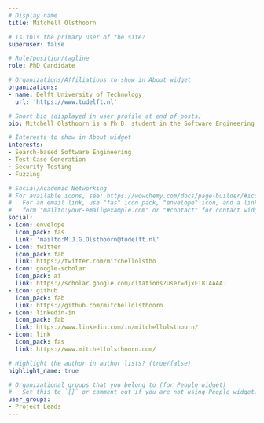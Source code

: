 ```yaml
---
# Display name
title: Mitchell Olsthoorn

# Is this the primary user of the site?
superuser: false

# Role/position/tagline
role: PhD Candidate

# Organizations/Affiliations to show in About widget
organizations:
- name: Delft University of Technology
  url: 'https://www.tudelft.nl'

# Short bio (displayed in user profile at end of posts)
bio: Mitchell Olsthoorn is a Ph.D. student in the Software Engineering Research Group (SERG) at Delft University of Technology. He is also a member of the Computational Intelligence for Software Engineering lab (CISELab) and the Blockchain lab. Mitchell holds an M.Sc. degree in Computer Science – with a specialization in Cyber Security and Blockchain. His interests include network security, computational intelligence, and pen-testing. Mitchell is currently working on Security testing for blockchain.

# Interests to show in About widget
interests:
- Search-based Software Engineering
- Test Case Generation
- Security Testing
- Fuzzing

# Social/Academic Networking
# For available icons, see: https://wowchemy.com/docs/page-builder/#icons
#   For an email link, use "fas" icon pack, "envelope" icon, and a link in the
#   form "mailto:your-email@example.com" or "#contact" for contact widget.
social:
- icon: envelope
  icon_pack: fas
  link: 'mailto:M.J.G.Olsthoorn@tudelft.nl'
- icon: twitter
  icon_pack: fab
  link: https://twitter.com/mitchellolstho
- icon: google-scholar
  icon_pack: ai
  link: https://scholar.google.com/citations?user=djxFT8IAAAAJ
- icon: github
  icon_pack: fab
  link: https://github.com/mitchellolsthoorn
- icon: linkedin-in
  icon_pack: fab
  link: https://www.linkedin.com/in/mitchellolsthoorn/
- icon: link
  icon_pack: fas
  link: https://www.mitchellolsthoorn.com/

# Highlight the author in author lists? (true/false)
highlight_name: true

# Organizational groups that you belong to (for People widget)
#   Set this to `[]` or comment out if you are not using People widget.
user_groups:
- Project Leads
---
```

